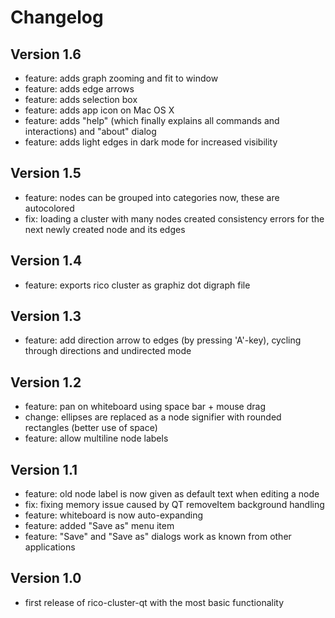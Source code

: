 # Changelog

## Version 1.6

* feature: adds graph zooming and fit to window
* feature: adds edge arrows
* feature: adds selection box
* feature: adds app icon on Mac OS X
* feature: adds "help" (which finally explains all commands and interactions) and "about" dialog
* feature: adds light edges in dark mode for increased visibility

## Version 1.5

* feature: nodes can be grouped into categories now, these are autocolored
* fix: loading a cluster with many nodes created consistency errors for the next newly created node and its edges

## Version 1.4

* feature: exports rico cluster as graphiz dot digraph file

## Version 1.3

* feature: add direction arrow to edges (by pressing 'A'-key), cycling through directions and undirected mode

## Version 1.2

* feature: pan on whiteboard using space bar + mouse drag
* change: ellipses are replaced as a node signifier with rounded rectangles (better use of space)
* feature: allow multiline node labels

## Version 1.1

* feature: old node label is now given as default text when editing a node
* fix: fixing memory issue caused by QT removeItem background handling
* feature: whiteboard is now auto-expanding
* feature: added "Save as" menu item
* feature: "Save" and "Save as" dialogs work as known from other applications

## Version 1.0

* first release of rico-cluster-qt with the most basic functionality
